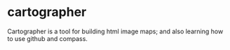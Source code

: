 cartographer
============

Cartographer is a tool for building html image maps; and also learning how to use github and compass.